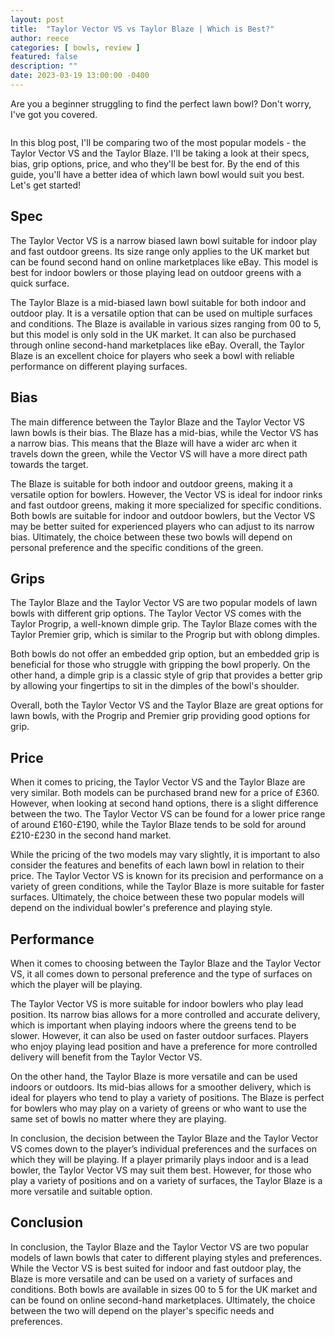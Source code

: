 ```yaml
---
layout: post
title:  "Taylor Vector VS vs Taylor Blaze | Which is Best?"
author: reece
categories: [ bowls, review ]
featured: false
description: ""
date: 2023-03-19 13:00:00 -0400
---
```

    

<!-- wp:paragraph -->
<p xmlns="http://www.w3.org/1999/xhtml">Are you a beginner struggling to find the perfect lawn bowl? Don't worry, I've got you covered. </p>
<!-- /wp:paragraph -->

<!-- wp:image {"id":2063,"sizeSlug":"large","linkDestination":"none"} -->
<figure class="wp-block-image size-large"><img src="/img/posts/taylor-vector-vs-vs-taylor-blaze-1024x576.jpg" alt="" class="wp-image-2063"/></figure>
<!-- /wp:image -->

<!-- wp:paragraph -->
<p>In this blog post, I'll be comparing two of the most popular models - the Taylor Vector VS and the Taylor Blaze. I'll be taking a look at their specs, bias, grip options, price, and who they'll be best for. By the end of this guide, you'll have a better idea of which lawn bowl would suit you best. Let's get started!</p>
<!-- /wp:paragraph -->

<!-- wp:heading -->
<h2>Spec</h2>
<!-- /wp:heading -->

<!-- wp:paragraph -->
<p>The Taylor Vector VS is a narrow biased lawn bowl suitable for indoor play and fast outdoor greens. Its size range only applies to the UK market but can be found second hand on online marketplaces like eBay. This model is best for indoor bowlers or those playing lead on outdoor greens with a quick surface.</p>
<!-- /wp:paragraph -->

<!-- wp:paragraph -->
<p>The Taylor Blaze is a mid-biased lawn bowl suitable for both indoor and outdoor play. It is a versatile option that can be used on multiple surfaces and conditions. The Blaze is available in various sizes ranging from 00 to 5, but this model is only sold in the UK market. It can also be purchased through online second-hand marketplaces like eBay. Overall, the Taylor Blaze is an excellent choice for players who seek a bowl with reliable performance on different playing surfaces.</p>
<!-- /wp:paragraph -->

<!-- wp:heading -->
<h2>Bias</h2>
<!-- /wp:heading -->

<!-- wp:paragraph -->
<p>The main difference between the Taylor Blaze and the Taylor Vector VS lawn bowls is their bias. The Blaze has a mid-bias, while the Vector VS has a narrow bias. This means that the Blaze will have a wider arc when it travels down the green, while the Vector VS will have a more direct path towards the target.</p>
<!-- /wp:paragraph -->

<!-- wp:paragraph -->
<p>The Blaze is suitable for both indoor and outdoor greens, making it a versatile option for bowlers. However, the Vector VS is ideal for indoor rinks and fast outdoor greens, making it more specialized for specific conditions. Both bowls are suitable for indoor and outdoor bowlers, but the Vector VS may be better suited for experienced players who can adjust to its narrow bias. Ultimately, the choice between these two bowls will depend on personal preference and the specific conditions of the green.</p>
<!-- /wp:paragraph -->

<!-- wp:heading -->
<h2>Grips</h2>
<!-- /wp:heading -->

<!-- wp:paragraph -->
<p>The Taylor Blaze and the Taylor Vector VS are two popular models of lawn bowls with different grip options. The Taylor Vector VS comes with the Taylor Progrip, a well-known dimple grip. The Taylor Blaze comes with the Taylor Premier grip, which is similar to the Progrip but with oblong dimples.</p>
<!-- /wp:paragraph -->

<!-- wp:paragraph -->
<p>Both bowls do not offer an embedded grip option, but an embedded grip is beneficial for those who struggle with gripping the bowl properly. On the other hand, a dimple grip is a classic style of grip that provides a better grip by allowing your fingertips to sit in the dimples of the bowl's shoulder.</p>
<!-- /wp:paragraph -->

<!-- wp:paragraph -->
<p>Overall, both the Taylor Vector VS and the Taylor Blaze are great options for lawn bowls, with the Progrip and Premier grip providing good options for grip.</p>
<!-- /wp:paragraph -->

<!-- wp:heading -->
<h2>Price</h2>
<!-- /wp:heading -->

<!-- wp:paragraph -->
<p>When it comes to pricing, the Taylor Vector VS and the Taylor Blaze are very similar. Both models can be purchased brand new for a price of £360. However, when looking at second hand options, there is a slight difference between the two. The Taylor Vector VS can be found for a lower price range of around £160-£190, while the Taylor Blaze tends to be sold for around £210-£230 in the second hand market.</p>
<!-- /wp:paragraph -->

<!-- wp:paragraph -->
<p>While the pricing of the two models may vary slightly, it is important to also consider the features and benefits of each lawn bowl in relation to their price. The Taylor Vector VS is known for its precision and performance on a variety of green conditions, while the Taylor Blaze is more suitable for faster surfaces. Ultimately, the choice between these two popular models will depend on the individual bowler's preference and playing style.</p>
<!-- /wp:paragraph -->

<!-- wp:heading -->
<h2>Performance</h2>
<!-- /wp:heading -->

<!-- wp:paragraph -->
<p>When it comes to choosing between the Taylor Blaze and the Taylor Vector VS, it all comes down to personal preference and the type of surfaces on which the player will be playing.</p>
<!-- /wp:paragraph -->

<!-- wp:paragraph -->
<p>The Taylor Vector VS is more suitable for indoor bowlers who play lead position. Its narrow bias allows for a more controlled and accurate delivery, which is important when playing indoors where the greens tend to be slower. However, it can also be used on faster outdoor surfaces. Players who enjoy playing lead position and have a preference for more controlled delivery will benefit from the Taylor Vector VS.</p>
<!-- /wp:paragraph -->

<!-- wp:paragraph -->
<p>On the other hand, the Taylor Blaze is more versatile and can be used indoors or outdoors. Its mid-bias allows for a smoother delivery, which is ideal for players who tend to play a variety of positions. The Blaze is perfect for bowlers who may play on a variety of greens or who want to use the same set of bowls no matter where they are playing.</p>
<!-- /wp:paragraph -->

<!-- wp:paragraph -->
<p>In conclusion, the decision between the Taylor Blaze and the Taylor Vector VS comes down to the player’s individual preferences and the surfaces on which they will be playing. If a player primarily plays indoor and is a lead bowler, the Taylor Vector VS may suit them best. However, for those who play a variety of positions and on a variety of surfaces, the Taylor Blaze is a more versatile and suitable option.</p>
<!-- /wp:paragraph -->

<!-- wp:heading -->
<h2>Conclusion</h2>
<!-- /wp:heading -->

<!-- wp:paragraph -->
<p>In conclusion, the Taylor Blaze and the Taylor Vector VS are two popular models of lawn bowls that cater to different playing styles and preferences. While the Vector VS is best suited for indoor and fast outdoor play, the Blaze is more versatile and can be used on a variety of surfaces and conditions. Both bowls are available in sizes 00 to 5 for the UK market and can be found on online second-hand marketplaces. Ultimately, the choice between the two will depend on the player's specific needs and preferences.</p>
<!-- /wp:paragraph -->
    